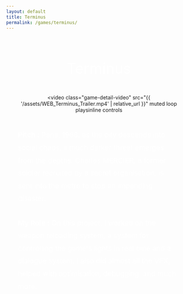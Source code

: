 ```yaml
---
layout: default
title: Terminus
permalink: /games/terminus/
---
```


<style>
  .game-detail-container {
    display: flex;
    flex-direction: column;
    align-items: center;
    padding: 4rem 2rem;
    max-width: 1200px;
    margin: 0 auto;
    text-align: center;
  }

  .game-detail-title {
    font-size: 2.5rem;
    color: #ffffff;
    margin-bottom: 2rem;
  }

  .game-detail-video {
    width: 100%;
    max-width: 100%;
    height: auto;
    aspect-ratio: 16 / 9;
    border-radius: 16px;
    box-shadow: 0 4px 12px rgba(0,0,0,0.5);
    margin-bottom: 2rem;
  }

  .game-description, .role-description {
    color: #ffffff;
    font-size: 1.2rem;
    line-height: 1.8;
    margin-bottom: 2rem;
    text-align: left;
  }

  @media (max-width: 768px) {
    .game-detail-container {
      padding: 2rem 1rem;
    }

    .game-detail-title {
      font-size: 2rem;
    }

    .game-description, .role-description {
      font-size: 1rem;
      text-align: left;
    }
  }
</style>

<div class="game-detail-container">

  <div class="game-detail-title">Terminus</div>

  <video
    class="game-detail-video"
    src="{{ '/assets/WEB_Terminus_Trailer.mp4' | relative_url }}"
    muted
    loop
    playsinline
    controls
  ></video>

  <div class="game-description">
    <strong>Pitch :</strong> Paris, 1968, as the city descends into social chaos, a much darker threat emerges from the depths. Charles MERCIER, a former soldier recruited by a secret organisation, is sent into the metro to stop an impending disaster.
  </div>

  <div class="role-description">
    <strong>My Role :</strong> On this project, I worked on the weapon reloading system, a system for controlling the game's lights in real time and a dialogue system.
    I also did almost all the VFX, helped with optimisation, debugging, and much more.
  </div>

</div>
